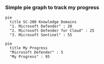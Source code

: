 
### Simple pie graph to track my progress 

```mermaid
pie
  title SC-200 Knowledge Domains
  "1. Microsoft Defender" : 20
  "2. Microsoft Defender for Cloud" : 25
  "3. Microsoft Sentinel" : 55
```

```mermaid
pie
  title My Progress
  "Microsoft Defender" : 5
  "My Progress" : 95
```
